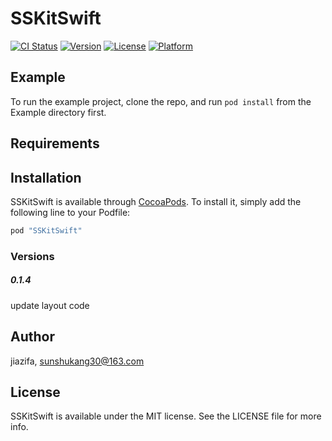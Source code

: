 # SSKitSwift

[![CI Status](http://img.shields.io/travis/jiazifa/SSKitSwift.svg?style=flat)](https://travis-ci.org/jiazifa/SSKitSwift)
[![Version](https://img.shields.io/cocoapods/v/SSKitSwift.svg?style=flat)](http://cocoapods.org/pods/SSKitSwift)
[![License](https://img.shields.io/cocoapods/l/SSKitSwift.svg?style=flat)](http://cocoapods.org/pods/SSKitSwift)
[![Platform](https://img.shields.io/cocoapods/p/SSKitSwift.svg?style=flat)](http://cocoapods.org/pods/SSKitSwift)

## Example

To run the example project, clone the repo, and run `pod install` from the Example directory first.

## Requirements

## Installation

SSKitSwift is available through [CocoaPods](http://cocoapods.org). To install
it, simply add the following line to your Podfile:

```ruby
pod "SSKitSwift"
```

### Versions
##### 0.1.4
update layout code

## Author

jiazifa, sunshukang30@163.com

## License

SSKitSwift is available under the MIT license. See the LICENSE file for more info.
